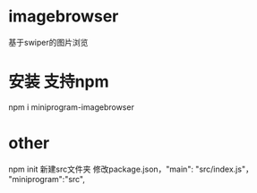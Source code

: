 # imagebrowser
基于swiper的图片浏览

# 安装 支持npm
npm i miniprogram-imagebrowser




# other
npm init
新建src文件夹
修改package.json，"main": "src/index.js"，  "miniprogram":"src",
